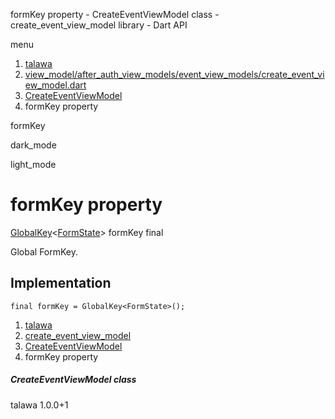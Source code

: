 




formKey property - CreateEventViewModel class - create\_event\_view\_model library - Dart API







menu

1. [talawa](../../index.html)
2. [view\_model/after\_auth\_view\_models/event\_view\_models/create\_event\_view\_model.dart](../../view_model_after_auth_view_models_event_view_models_create_event_view_model/view_model_after_auth_view_models_event_view_models_create_event_view_model-library.html)
3. [CreateEventViewModel](../../view_model_after_auth_view_models_event_view_models_create_event_view_model/CreateEventViewModel-class.html)
4. formKey property

formKey


dark\_mode

light\_mode




# formKey property


[GlobalKey](https://api.flutter.dev/flutter/widgets/GlobalKey-class.html)<[FormState](https://api.flutter.dev/flutter/widgets/FormState-class.html)>
formKey
final

Global FormKey.


## Implementation

```
final formKey = GlobalKey<FormState>();
```

 


1. [talawa](../../index.html)
2. [create\_event\_view\_model](../../view_model_after_auth_view_models_event_view_models_create_event_view_model/view_model_after_auth_view_models_event_view_models_create_event_view_model-library.html)
3. [CreateEventViewModel](../../view_model_after_auth_view_models_event_view_models_create_event_view_model/CreateEventViewModel-class.html)
4. formKey property

##### CreateEventViewModel class





talawa
1.0.0+1






